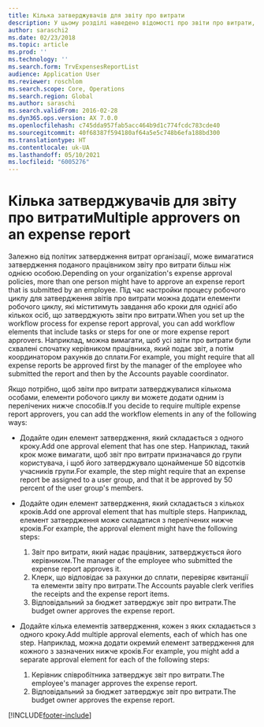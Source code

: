 ```yaml
---
title: Кілька затверджувачів для звіту про витрати
description: У цьому розділі наведено відомості про звіти про витрати, які вимагають затвердження кількома особами.
author: saraschi2
ms.date: 02/23/2018
ms.topic: article
ms.prod: ''
ms.technology: ''
ms.search.form: TrvExpensesReportList
audience: Application User
ms.reviewer: roschlom
ms.search.scope: Core, Operations
ms.search.region: Global
ms.author: saraschi
ms.search.validFrom: 2016-02-28
ms.dyn365.ops.version: AX 7.0.0
ms.openlocfilehash: c745dda957fab5acc464b9d1c774fcdc783cde40
ms.sourcegitcommit: 40f68387f594180af64a5e5c748b6efa188bd300
ms.translationtype: HT
ms.contentlocale: uk-UA
ms.lasthandoff: 05/10/2021
ms.locfileid: "6005276"
---
```

# <a name="multiple-approvers-on-an-expense-report"></a><span data-ttu-id="56177-103">Кілька затверджувачів для звіту про витрати</span><span class="sxs-lookup"><span data-stu-id="56177-103">Multiple approvers on an expense report</span></span>

<span data-ttu-id="56177-104">Залежно від політик затвердження витрат організації, може вимагатися затвердження поданого працівником звіту про витрати більш ніж однією особою.</span><span class="sxs-lookup"><span data-stu-id="56177-104">Depending on your organization's expense approval policies, more than one person might have to approve an expense report that is submitted by an employee.</span></span> <span data-ttu-id="56177-105">Під час настройки процесу робочого циклу для затвердження звітів про витрати можна додати елементи робочого циклу, які міститимуть завдання або кроки для однієї або кількох осіб, що затверджують звіти про витрати.</span><span class="sxs-lookup"><span data-stu-id="56177-105">When you set up the workflow process for expense report approval, you can add workflow elements that include tasks or steps for one or more expense report approvers.</span></span> <span data-ttu-id="56177-106">Наприклад, можна вимагати, щоб усі звіти про витрати були схвалені спочатку керівником працівника, який подає звіт, а потім координатором рахунків до сплати.</span><span class="sxs-lookup"><span data-stu-id="56177-106">For example, you might require that all expense reports be approved first by the manager of the employee who submitted the report and then by the Accounts payable coordinator.</span></span>

<span data-ttu-id="56177-107">Якщо потрібно, щоб звіти про витрати затверджувалися кількома особами, елементи робочого циклу ви можете додати одним із перелічених нижче способів.</span><span class="sxs-lookup"><span data-stu-id="56177-107">If you decide to require multiple expense report approvers, you can add the workflow elements in any of the following ways:</span></span>

- <span data-ttu-id="56177-108">Додайте один елемент затвердження, який складається з одного кроку.</span><span class="sxs-lookup"><span data-stu-id="56177-108">Add one approval element that has one step.</span></span> <span data-ttu-id="56177-109">Наприклад, такий крок може вимагати, щоб звіт про витрати призначався до групи користувача, і щоб його затверджувало щонайменше 50 відсотків учасників групи.</span><span class="sxs-lookup"><span data-stu-id="56177-109">For example, the step might require that an expense report be assigned to a user group, and that it be approved by 50 percent of the user group's members.</span></span>
- <span data-ttu-id="56177-110">Додайте один елемент затвердження, який складається з кількох кроків.</span><span class="sxs-lookup"><span data-stu-id="56177-110">Add one approval element that has multiple steps.</span></span> <span data-ttu-id="56177-111">Наприклад, елемент затвердження може складатися з перелічених нижче кроків.</span><span class="sxs-lookup"><span data-stu-id="56177-111">For example, the approval element might have the following steps:</span></span>

    1. <span data-ttu-id="56177-112">Звіт про витрати, який надає працівник, затверджується його керівником.</span><span class="sxs-lookup"><span data-stu-id="56177-112">The manager of the employee who submitted the expense report approves it.</span></span>
    2. <span data-ttu-id="56177-113">Клерк, що відповідає за рахунки до сплати, перевіряє квитанції та елементи звіту про витрати.</span><span class="sxs-lookup"><span data-stu-id="56177-113">The Accounts payable clerk verifies the receipts and the expense report items.</span></span>
    3. <span data-ttu-id="56177-114">Відповідальний за бюджет затверджує звіт про витрати.</span><span class="sxs-lookup"><span data-stu-id="56177-114">The budget owner approves the expense report.</span></span>

- <span data-ttu-id="56177-115">Додайте кілька елементів затвердження, кожен з яких складається з одного кроку.</span><span class="sxs-lookup"><span data-stu-id="56177-115">Add multiple approval elements, each of which has one step.</span></span> <span data-ttu-id="56177-116">Наприклад, можна додати окремий елемент затвердження для кожного з зазначених нижче кроків.</span><span class="sxs-lookup"><span data-stu-id="56177-116">For example, you might add a separate approval element for each of the following steps:</span></span>

    1. <span data-ttu-id="56177-117">Керівник співробітника затверджує звіт про витрати.</span><span class="sxs-lookup"><span data-stu-id="56177-117">The employee's manager approves the expense report.</span></span>
    2. <span data-ttu-id="56177-118">Відповідальний за бюджет затверджує звіт про витрати.</span><span class="sxs-lookup"><span data-stu-id="56177-118">The budget owner approves the expense report.</span></span>


[!INCLUDE[footer-include](../includes/footer-banner.md)]